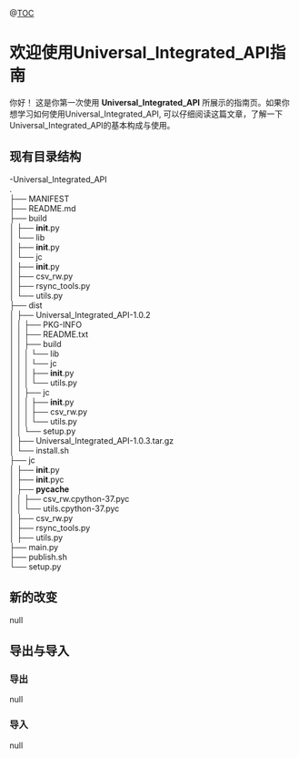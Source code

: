 @[TOC](Universal_Integrated_API)

# 欢迎使用Universal_Integrated_API指南

你好！ 这是你第一次使用 **Universal_Integrated_API** 所展示的指南页。如果你想学习如何使用Universal_Integrated_API, 可以仔细阅读这篇文章，了解一下Universal_Integrated_API的基本构成与使用。

## 现有目录结构

>
-Universal_Integrated_API    
.   
├── MANIFEST   
├── README.md   
├── build    
│   ├── __init__.py       
│   └── lib    
│       ├── __init__.py    
│       └── jc    
│           ├── __init__.py    
│           ├── csv_rw.py    
│           ├── rsync_tools.py    
│           └── utils.py    
├── dist    
│   ├── Universal_Integrated_API-1.0.2        
│   │   ├── PKG-INFO    
│   │   ├── README.txt    
│   │   ├── build    
│   │   │   └── lib    
│   │   │       └── jc    
│   │   │           ├── __init__.py    
│   │   │           └── utils.py    
│   │   ├── jc    
│   │   │   ├── __init__.py    
│   │   │   ├── csv_rw.py    
│   │   │   └── utils.py    
│   │   └── setup.py    
│   ├── Universal_Integrated_API-1.0.3.tar.gz    
│   └── install.sh    
├── jc    
│   ├── __init__.py    
│   ├── __init__.pyc    
│   ├── __pycache__     
│   │   ├── csv_rw.cpython-37.pyc    
│   │   └── utils.cpython-37.pyc    
│   ├── csv_rw.py    
│   ├── rsync_tools.py    
│   ├── utils.py    
├── main.py    
├── publish.sh    
└── setup.py    



## 新的改变
null


## 导出与导入

###  导出
null

### 导入
null

 [1]: http://meta.math.stackexchange.com/questions/5020/mathjax-basic-tutorial-and-quick-reference
 [2]: https://mermaidjs.github.io/
 [3]: https://mermaidjs.github.io/
 [4]: http://adrai.github.io/flowchart.js/